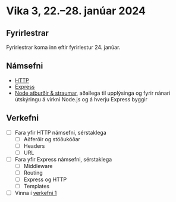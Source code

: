 # Vika 3, 22.–28. janúar 2024

## Fyrirlestrar

Fyrirlestrar koma inn eftir fyrirlestur 24. janúar.

## Námsefni

- [HTTP](../namsefni/05.http/)
- [Express](../namsefni/06.express/)
- [Node atburðir & straumar](../namsefni/07.events-streams/), aðallega til upplýsinga og fyrir nánari útskýringu á virkni Node.js og á hverju Express byggir

## Verkefni

- [ ] Fara yfir HTTP námsefni, sérstaklega
  - [ ] Aðferðir og stöðukóðar
  - [ ] Headers
  - [ ] URL
- [ ] Fara yfir Express námsefni, sérstaklega
  - [ ] Middleware
  - [ ] Routing
  - [ ] Express og HTTP
  - [ ] Templates
- [ ] Vinna í [verkefni 1](https://github.com/vefforritun/vef2-2024-v1)
